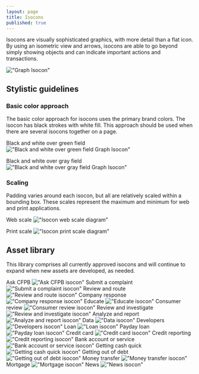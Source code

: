 ```yaml
---
layout: page
title: Isocons
published: true
---
```


Isocons are visually sophisticated
graphics, with more detail than a flat
icon. By using an isometric view and
arrows, isocons are able to go beyond
simply showing objects and can indicate
important actions and transactions.

!["Graph Isocon"](/design-manual/assets/img/isocons/Isocons.png "Graph Isocon")


## Stylistic guidelines
### Basic color approach
The basic color approach for isocons
uses the primary brand colors. The
isocon has black strokes with white fill.
This approach should be used when
there are several isocons together on
a page.

Black and white over green field
!["Black and white over green field Graph Isocon"](/design-manual/assets/img/isocons/Isocons.png "Graph Isocon")

Black and white over gray field
!["Black and white over gray field Graph Isocon"](/design-manual/assets/img/isocons/Isocons3.png "Graph Isocon")

### Scaling
Padding varies around each isocon,
but all are relatively scaled within a
bounding box. These scales represent
the maximum and minimum for web and
print applications.

Web scale
!["Isocon web scale diagram"](/design-manual/assets/img/isocons/Isocons4.png "Isocon web scale")

Print scale
!["Isocon print scale diagram"](/design-manual/assets/img/isocons/Isocons5.png "Isocon print scale")


## Asset library
This library comprises all currently
approved isocons and will continue to
expand when new assets are developed,
as needed.

Ask CFPB
!["Ask CFPB isocon"](/design-manual/assets/img/isocons/Isocons6.png "Ask CFPB isocon")
Submit a complaint
!["Submit a complaint isocon"](/design-manual/assets/img/isocons/Isocons24.png "Submit a complaint isocon")
Review and route
!["Review and route isocon"](/design-manual/assets/img/isocons/Isocons25.png "Review and route isocon")
Company response
!["Company response isocon"](/design-manual/assets/img/isocons/Isocons23.png "Company response isocon")
Educate
!["Educate isocon"](/design-manual/assets/img/isocons/Isocons14.png "Educate isocon")
Consumer review
!["Consumer review isocon"](/design-manual/assets/img/isocons/Isocons18.png "Consumer review isocon")
Review and investigate
!["Review and investigate isocon"](/design-manual/assets/img/isocons/Isocons22.png "Review and investigate isocon")
Analyze and report
!["Analyze and report isocon"](/design-manual/assets/img/isocons/Isocons21.png "Analyze and report isocon")
Data
!["Data isocon"](/design-manual/assets/img/isocons/Isocons7.png "Data isocon")
Developers
!["Developers isocon"](/design-manual/assets/img/isocons/Isocons8.png "Developers isocon")
Loan
!["Loan isocon"](/design-manual/assets/img/isocons/Isocons12.png "Loan isocon")
Payday loan
!["Payday loan isocon"](/design-manual/assets/img/isocons/Isocons11.png "Payday loan isocon")
Credit card
!["Credit card isocon"](/design-manual/assets/img/isocons/Isocons17.png "Credit card")
Credit reporting
!["Credit reporting isocon"](/design-manual/assets/img/isocons/Isocons19.png "Credit reporting isocon")
Bank account or service
!["Bank account or service isocon"](/design-manual/assets/img/isocons/Isocons20.png "Bank account or service isocon")
Getting cash quick
!["Getting cash quick isocon"](/design-manual/assets/img/isocons/Isocons9.png "Getting cash quick isocon")
Getting out of debt
!["Getting out of debt isocon"](/design-manual/assets/img/isocons/Isocons15.png "Getting out of debt isocon")
Money transfer
!["Money transfer isocon"](/design-manual/assets/img/isocons/Isocons16.png "Money transfer isocon")
Mortgage
!["Mortgage isocon"](/design-manual/assets/img/isocons/Isocons13.png "Mortgage isocon")
News
!["News isocon"](/design-manual/assets/img/isocons/Isocons10.png "News isocon")